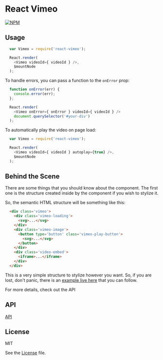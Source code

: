 # React Vimeo

[![NPM](https://nodei.co/npm/react-vimeo.png?downloads=true)](https://nodei.co/npm/react-vimeo/)

## Usage

```javascript
  var Vimeo = require('react-vimeo');

  React.render(
    <Vimeo videoId={ videoId } />,
    $mountNode
  );
```

To handle errors, you can pass a function to the `onError` prop:

```js
  function onError(err) {
    console.error(err);
  };

  React.render(
    <Vimeo onError={ onError } videoId={ videoId } />
    document.querySelector('#your-div')
  );
```

To automatically play the video on page load:

```javascript
  var Vimeo = require('react-vimeo');

  React.render(
    <Vimeo videoId={ videoId } autoplay={true} />,
    $mountNode
  );
```

## Behind the Scene

There are some things that you should know about the component. The first one is the structure created inside by the component if you wish to stylize it.

So, the semantic HTML structure will be something like this:

```html
  <div class='vimeo'>
    <div class='vimeo-loading'>
      <svg>...</svg>
    </div>
    <div class='vimeo-image'>
      <button type='button' class='vimeo-play-button'>
        <svg>...</svg>
      </button>
    </div>
    <div class='video-embed'>
      <iframe>...</iframe>
    </div>
  </div>
```

This is a very simple structure to stylize however you want. So, if you are lost, don't panic, there is an [example live here](http://freecodecamp.github.io/react-vimeo/) that you can follow.

For more details, check out the API

## API

[API](docs/README.md)

## License

MIT

See the [License](LICENSE.md) file.
